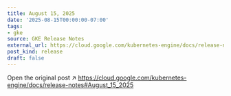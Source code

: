 ```yaml
---
title: August 15, 2025
date: '2025-08-15T00:00:00-07:00'
tags:
- gke
source: GKE Release Notes
external_url: https://cloud.google.com/kubernetes-engine/docs/release-notes#August_15_2025
post_kind: release
draft: false
---
```

Open the original post ↗ https://cloud.google.com/kubernetes-engine/docs/release-notes#August_15_2025
